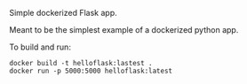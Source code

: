 Simple dockerized Flask app.

Meant to be the simplest example of a dockerized python app.

To build and run:

```
docker build -t helloflask:lastest .
docker run -p 5000:5000 helloflask:latest
```

